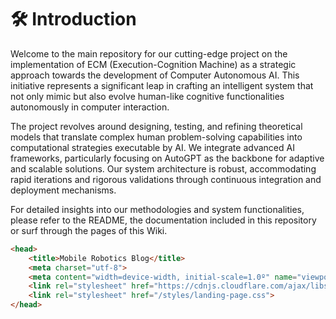 # 🛠️ Introduction

Welcome to the main repository for our cutting-edge project on the implementation of ECM (Execution-Cognition Machine) as a strategic approach towards the development of Computer Autonomous AI. This initiative represents a significant leap in crafting an intelligent system that not only mimic but also evolve human-like cognitive functionalities autonomously in computer interaction.

The project revolves around designing, testing, and refining theoretical models that translate complex human problem-solving capabilities into computational strategies executable by AI. We integrate advanced AI frameworks, particularly focusing on AutoGPT as the backbone for adaptive and scalable solutions. Our system architecture is robust, accommodating rapid iterations and rigorous validations through continuous integration and deployment mechanisms.

For detailed insights into our methodologies and system functionalities, please refer to the README, the documentation included in this repository or surf through the pages of this Wiki.

```html
<head>
    <title>Mobile Robotics Blog</title>
    <meta charset="utf-8">
    <meta content="width=device-width, initial-scale=1.0º" name="viewport">
    <link rel="stylesheet" href="https://cdnjs.cloudflare.com/ajax/libs/highlight.js/11.5.0/styles/github-dark.min.css">
    <link rel="stylesheet" href="/styles/landing-page.css">
</head>
```